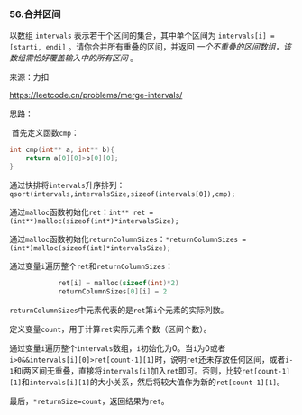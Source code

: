 ### 56.合并区间

以数组 `intervals` 表示若干个区间的集合，其中单个区间为 `intervals[i] = [starti, endi]` 。请你合并所有重叠的区间，并返回 *一个不重叠的区间数组，该数组需恰好覆盖输入中的所有区间* 。

来源：力扣

https://leetcode.cn/problems/merge-intervals/



思路：

​		首先定义函数`cmp`：

```c
int cmp(int** a, int** b){
	return a[0][0]>b[0][0];
}
```
​		通过快排将`intervals`升序排列：`qsort(intervals,intervalsSize,sizeof(intervals[0]),cmp);`

​		通过`malloc`函数初始化`ret`：`int** ret = (int**)malloc(sizeof(int*)*intervalsSize);`

​		通过`malloc`函数初始化`returnColumnSizes`：`*returnColumnSizes = (int*)malloc(sizeof(int)*intervalsSize);`

​		通过变量`i`遍历整个`ret`和`returnColumnSizes`：

```c
			ret[i] = malloc(sizeof(int)*2)
			returnColumnSizes[0][i] = 2
```

​	 `returnColumnSizes`中元素代表的是`ret`第`i`个元素的实际列数。

​	定义变量`count`，用于计算`ret`实际元素个数（区间个数）。

​			通过变量`i`遍历整个`intervals`数组，`i`初始化为0。当`i`为0或者`i>0&&intervals[i][0]>ret[count-1][1]`时，说明`ret`还未存放任何区间，或者`i-1`和i两区间无重叠，直接将`intervals[i]`加入`ret`即可。否则，比较`ret[count-1][1]`和`intervals[i][1]`的大小关系，然后将较大值作为新的`ret[count-1][1]`。

​		最后，`*returnSize=count`，返回结果为`ret`。